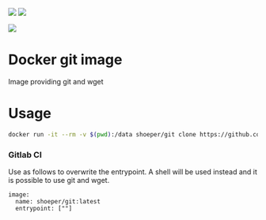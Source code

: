[![](https://images.microbadger.com/badges/image/shoeper/git.svg)](https://microbadger.com/images/shoeper/git) [![](https://img.shields.io/docker/build/shoeper/git.svg)](https://hub.docker.com/r/shoeper/git)

[![](https://dockeri.co/image/shoeper/git)](https://hub.docker.com/r/shoeper/git)

# Docker git image

Image providing git and wget

# Usage

```bash
docker run -it --rm -v $(pwd):/data shoeper/git clone https://github.com/shoeper/docker-git-debian.git
```

### Gitlab CI

Use as follows to overwrite the entrypoint. A shell will be used instead and it is possible to use git and wget.

```
image: 
  name: shoeper/git:latest
  entrypoint: [""]
```
